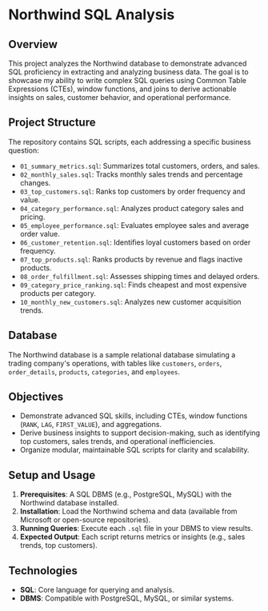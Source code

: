 # Northwind SQL Analysis

## Overview
This project analyzes the Northwind database to demonstrate advanced SQL proficiency in extracting and analyzing business data. The goal is to showcase my ability to write complex SQL queries using Common Table Expressions (CTEs), window functions, and joins to derive actionable insights on sales, customer behavior, and operational performance.

## Project Structure
The repository contains SQL scripts, each addressing a specific business question:
- `01_summary_metrics.sql`: Summarizes total customers, orders, and sales.
- `02_monthly_sales.sql`: Tracks monthly sales trends and percentage changes.
- `03_top_customers.sql`: Ranks top customers by order frequency and value.
- `04_category_performance.sql`: Analyzes product category sales and pricing.
- `05_employee_performance.sql`: Evaluates employee sales and average order value.
- `06_customer_retention.sql`: Identifies loyal customers based on order frequency.
- `07_top_products.sql`: Ranks products by revenue and flags inactive products.
- `08_order_fulfillment.sql`: Assesses shipping times and delayed orders.
- `09_category_price_ranking.sql`: Finds cheapest and most expensive products per category.
- `10_monthly_new_customers.sql`: Analyzes new customer acquisition trends.

## Database
The Northwind database is a sample relational database simulating a trading company's operations, with tables like `customers`, `orders`, `order_details`, `products`, `categories`, and `employees`.

## Objectives
- Demonstrate advanced SQL skills, including CTEs, window functions (`RANK`, `LAG`, `FIRST_VALUE`), and aggregations.
- Derive business insights to support decision-making, such as identifying top customers, sales trends, and operational inefficiencies.
- Organize modular, maintainable SQL scripts for clarity and scalability.

## Setup and Usage
1. **Prerequisites**: A SQL DBMS (e.g., PostgreSQL, MySQL) with the Northwind database installed.
2. **Installation**: Load the Northwind schema and data (available from Microsoft or open-source repositories).
3. **Running Queries**: Execute each `.sql` file in your DBMS to view results.
4. **Expected Output**: Each script returns metrics or insights (e.g., sales trends, top customers).

## Technologies
- **SQL**: Core language for querying and analysis.
- **DBMS**: Compatible with PostgreSQL, MySQL, or similar systems.

